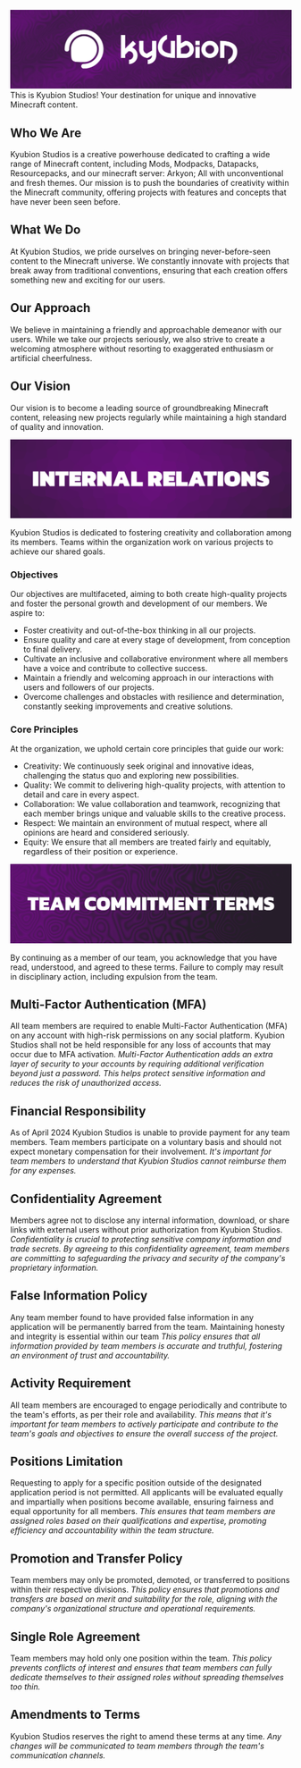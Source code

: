 <head>
  <link rel="stylesheet" href="styles.css"/>
  <link rel="shortcut icon" type="image/x-icon" href="/logo.png">
</head>

![Home](ks-main-banner.png)
This is Kyubion Studios! Your destination for unique and innovative Minecraft content. 

## Who We Are

Kyubion Studios is a creative powerhouse dedicated to crafting a wide range of Minecraft content, including Mods, Modpacks, Datapacks, Resourcepacks, and our minecraft server: Arkyon; All with unconventional and fresh themes. Our mission is to push the boundaries of creativity within the Minecraft community, offering projects with features and concepts that have never been seen before.

## What We Do

At Kyubion Studios, we pride ourselves on bringing never-before-seen content to the Minecraft universe. We constantly innovate with projects that break away from traditional conventions, ensuring that each creation offers something new and exciting for our users.

## Our Approach

We believe in maintaining a friendly and approachable demeanor with our users. While we take our projects seriously, we also strive to create a welcoming atmosphere without resorting to exaggerated enthusiasm or artificial cheerfulness.

## Our Vision

Our vision is to become a leading source of groundbreaking Minecraft content, releasing new projects regularly while maintaining a high standard of quality and innovation.

![Internal Relations](ir-banner.png)

Kyubion Studios is dedicated to fostering creativity and collaboration among its members. Teams within the organization work on various projects to achieve our shared goals.

### Objectives

Our objectives are multifaceted, aiming to both create high-quality projects and foster the personal growth and development of our members. We aspire to:

- Foster creativity and out-of-the-box thinking in all our projects.
- Ensure quality and care at every stage of development, from conception to final delivery.
- Cultivate an inclusive and collaborative environment where all members have a voice and contribute to collective success.
- Maintain a friendly and welcoming approach in our interactions with users and followers of our projects.
- Overcome challenges and obstacles with resilience and determination, constantly seeking improvements and creative solutions.

### Core Principles

At the organization, we uphold certain core principles that guide our work:

- Creativity: We continuously seek original and innovative ideas, challenging the status quo and exploring new possibilities.
- Quality: We commit to delivering high-quality projects, with attention to detail and care in every aspect.
- Collaboration: We value collaboration and teamwork, recognizing that each member brings unique and valuable skills to the creative process.
- Respect: We maintain an environment of mutual respect, where all opinions are heard and considered seriously.
- Equity: We ensure that all members are treated fairly and equitably, regardless of their position or experience.

![Terms of Service](tct-banner.png)

By continuing as a member of our team, you acknowledge that you have read, understood, and agreed to these terms. Failure to comply may result in disciplinary action, including expulsion from the team.

## Multi-Factor Authentication (MFA)
All team members are required to enable Multi-Factor Authentication (MFA) on any account with high-risk permissions on any social platform. Kyubion Studios shall not be held responsible for any loss of accounts that may occur due to MFA activation.
*Multi-Factor Authentication adds an extra layer of security to your accounts by requiring additional verification beyond just a password. This helps protect sensitive information and reduces the risk of unauthorized access.*

## Financial Responsibility
As of April 2024 Kyubion Studios is unable to provide payment for any team members. Team members participate on a voluntary basis and should not expect monetary compensation for their involvement.
*It's important for team members to understand that Kyubion Studios cannot reimburse them for any expenses.*

## Confidentiality Agreement
Members agree not to disclose any internal information, download, or share links with external users without prior authorization from Kyubion Studios.
*Confidentiality is crucial to protecting sensitive company information and trade secrets. By agreeing to this confidentiality agreement, team members are committing to safeguarding the privacy and security of the company's proprietary information.*

## False Information Policy
Any team member found to have provided false information in any application will be permanently barred from the team. Maintaining honesty and integrity is essential within our team
*This policy ensures that all information provided by team members is accurate and truthful, fostering an environment of trust and accountability.*

## Activity Requirement
All team members are encouraged to engage periodically and contribute to the team's efforts, as per their role and availability.
*This means that it's important for team members to actively participate and contribute to the team's goals and objectives to ensure the overall success of the project.*

## Positions Limitation
Requesting to apply for a specific position outside of the designated application period is not permitted. All applicants will be evaluated equally and impartially when positions become available, ensuring fairness and equal opportunity for all members.
*This ensures that team members are assigned roles based on their qualifications and expertise, promoting efficiency and accountability within the team structure.*

## Promotion and Transfer Policy
Team members may only be promoted, demoted, or transferred to positions within their respective divisions.
*This policy ensures that promotions and transfers are based on merit and suitability for the role, aligning with the company's organizational structure and operational requirements.*

## Single Role Agreement
Team members may hold only one position within the team.
*This policy prevents conflicts of interest and ensures that team members can fully dedicate themselves to their assigned roles without spreading themselves too thin.*

## Amendments to Terms
Kyubion Studios reserves the right to amend these terms at any time.
*Any changes will be communicated to team members through the team's communication channels.*